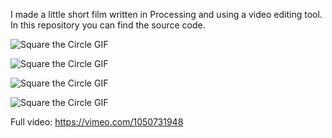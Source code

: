 I made a little short film written in Processing and using a video editing tool. In this repository you can find the source code.

![Square the Circle GIF](https://media0.giphy.com/media/v1.Y2lkPTc5MGI3NjExYWQ3Z2psY3U2dTFpeWc5OWxhanNuaDQ1djdka3F6Y3AxeGlmMWt2biZlcD12MV9pbnRlcm5hbF9naWZfYnlfaWQmY3Q9Zw/MpFqW93419BHbVRydN/giphy.gif)

![Square the Circle GIF](https://media1.giphy.com/media/v1.Y2lkPTc5MGI3NjExbjFsaTMxbnZ6b2w5d3ZzdzdsY2dmZG1menc3bHF2MWVkbWFsZzQwMSZlcD12MV9pbnRlcm5hbF9naWZfYnlfaWQmY3Q9Zw/F3MBebDgzqPCAIgb5P/giphy.gif)

![Square the Circle GIF](https://media4.giphy.com/media/v1.Y2lkPTc5MGI3NjExbHhzc2RxZGx2OGc2NjFpZzZvbjNpY2FtdzA5bzllMnZ6NHpxYjNhaCZlcD12MV9pbnRlcm5hbF9naWZfYnlfaWQmY3Q9Zw/nf9LlxbnqvKJjIgTdL/giphy.gif)

![Square the Circle GIF](https://media2.giphy.com/media/v1.Y2lkPTc5MGI3NjExbng1dWdya3d5dHNiZDd0NTBwZ2VwY3k5d2JrMjFiMjhlaTRtNzRnNCZlcD12MV9pbnRlcm5hbF9naWZfYnlfaWQmY3Q9Zw/EPd66YNSVyKuAJ81Vg/giphy.gif)

Full video: https://vimeo.com/1050731948
